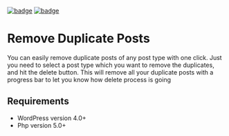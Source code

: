 <p>
<a href="https://plugintests.com/plugins/wporg/remove-duplicate-posts/latest"><img src="https://plugintests.com/plugins/wporg/remove-duplicate-posts/wp-badge.svg" alt="badge"></a>
<a href="https://plugintests.com/plugins/wporg/remove-duplicate-posts/latest"><img src="https://plugintests.com/plugins/wporg/remove-duplicate-posts/php-badge.svg" alt="badge"></a>
</p>

# Remove Duplicate Posts
You can easily remove duplicate posts of any post type with one click. Just you need to select a post type which you want to remove the duplicates, and hit the delete button. This will remove all your duplicate posts with a progress bar to let you know how delete process is going

## Requirements
* WordPress version 4.0+
* Php version 5.0+
